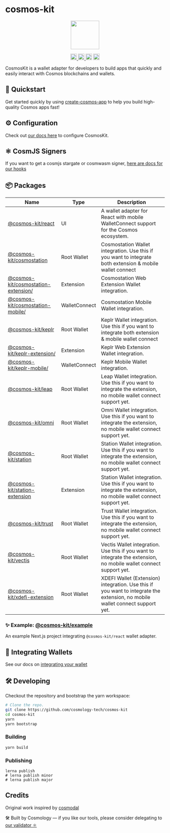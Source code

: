# cosmos-kit

<p align="center" width="100%">
    <img height="90" src="https://user-images.githubusercontent.com/545047/190171432-5526db8f-9952-45ce-a745-bea4302f912b.svg" />
</p>

<p align="center" width="100%">
  <a href="https://github.com/cosmology-tech/cosmos-kit/actions/workflows/run-tests.yml">
    <img height="20" src="https://github.com/cosmology-tech/cosmos-kit/actions/workflows/run-tests.yml/badge.svg" />
  </a>
  <a href="https://www.npmjs.com/package/@cosmos-kit/core">
    <img height="20" src="https://img.shields.io/npm/dt/@cosmos-kit/core" />
  </a>
   <a href="https://github.com/cosmology-tech/cosmos-kit/blob/main/LICENSE"><img height="20" src="https://img.shields.io/badge/license-BSD%203--Clause%20Clear-blue.svg"></a>
   <a href="https://www.npmjs.com/package/@cosmos-kit/core"><img height="20" src="https://img.shields.io/github/package-json/v/cosmology-tech/cosmos-kit?filename=packages%2Fcore%2Fpackage.json"></a>
</p>

CosmosKit is a wallet adapter for developers to build apps that quickly and easily interact with Cosmos blockchains and wallets.

## 🏁 Quickstart

Get started quickly by using [create-cosmos-app](https://github.com/cosmology-tech/create-cosmos-app) to help you build high-quality Cosmos apps fast!

## ⚙️ Configuration

Check out [our docs here](https://docs.cosmoskit.com/get-started) to configure CosmosKit.

## ⚛️ CosmJS Signers

If you want to get a cosmjs stargate or cosmwasm signer, [here are docs for our hooks](https://docs.cosmoskit.com/WalletManager/signing-client)

## 📦 Packages

| Name | Type | Description |
|----|----|----|
| [@cosmos-kit/react](packages/react) | UI | A wallet adapter for React with mobile WalletConnect support for the Cosmos ecosystem. |
| [@cosmos-kit/cosmostation](wallets/cosmostation) | Root Wallet | Cosmostation Wallet integration. Use this if you want to integrate both extension & mobile wallet connect |
| [@cosmos-kit/cosmostation-extension/](wallets/cosmostation-extension/) | Extension | Cosmostation Web Extension Wallet integration. |
| [@cosmos-kit/cosmostation-mobile/](wallets/cosmostation-mobile/) | WalletConnect | Cosmostation Mobile Wallet integration. |
| [@cosmos-kit/keplr](wallets/keplr) | Root Wallet | Keplr Wallet integration. Use this if you want to integrate both extension & mobile wallet connect |
| [@cosmos-kit/keplr-extension/](wallets/keplr-extension/) | Extension | Keplr Web Extension Wallet integration. |
| [@cosmos-kit/keplr-mobile/](wallets/keplr-mobile/) | WalletConnect | Keplr Mobile Wallet integration. |
| [@cosmos-kit/leap](wallets/leap) | Root Wallet | Leap Wallet integration. Use this if you want to integrate the extension, no mobile wallet connect support yet. |
| [@cosmos-kit/omni](wallets/omni) | Root Wallet | Omni Wallet integration. Use this if you want to integrate the extension, no mobile wallet connect support yet. |
| [@cosmos-kit/station](wallets/station) | Root Wallet | Station Wallet integration. Use this if you want to integrate the extension, no mobile wallet connect support yet. |
| [@cosmos-kit/station-extension](wallets/station-extension) | Extension | Station Wallet integration. Use this if you want to integrate the extension, no mobile wallet connect support yet. |
| [@cosmos-kit/trust](wallets/trust) | Root Wallet | Trust Wallet integration. Use this if you want to integrate the extension, no mobile wallet connect support yet. |
| [@cosmos-kit/vectis](wallets/vectis) | Root Wallet | Vectis Wallet integration. Use this if you want to integrate the extension, no mobile wallet connect support yet. |
| [@cosmos-kit/xdefi-extension](wallets/xdefi-extension) | Root Wallet | XDEFI Wallet (Extension) integration. Use this if you want to integrate the extension, no mobile wallet connect support yet. |

### ✨ Example: [@cosmos-kit/example](packages/example)

An example Next.js project integrating `@cosmos-kit/react` wallet adapter.

## 🔌 Integrating Wallets

See our docs on [integrating your wallet](https://docs.cosmoskit.com/integrating-wallets)

## 🛠 Developing

Checkout the repository and bootstrap the yarn workspace:

```sh
# Clone the repo.
git clone https://github.com/cosmology-tech/cosmos-kit
cd cosmos-kit
yarn
yarn bootstrap
```

### Building

```sh
yarn build
```

### Publishing

```
lerna publish
# lerna publish minor
# lerna publish major
```

## Credits

Original work inspired by [cosmodal](https://github.com/chainapsis/cosmodal)

🛠 Built by Cosmology — if you like our tools, please consider delegating to [our validator ⚛️](https://cosmology.tech/validator)
